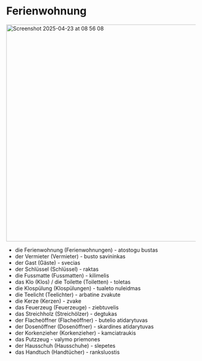 # Ferienwohnung

<img width="578" alt="Screenshot 2025-04-23 at 08 56 08" src="https://github.com/user-attachments/assets/c557124f-e972-4aac-83bb-5287f5654f1a" />

- die Ferienwohnung (Ferienwohnungen) - atostogu bustas
- der Vermieter (Vermieter) - busto savininkas
- der Gast (Gäste) - svecias
- der Schlüssel (Schlüssel) - raktas
- die Fussmatte (Fussmatten) - kilimelis
- das Klo (Klos) / die Toilette (Toiletten) - toletas
- die Klospülung (Klospülungen) - tualeto nuleidmas
- die Teelicht (Teelichter) - arbatine zvakute
- die Kerze (Kerzen) - zvake
- das Feuerzeug (Feuerzeuge) - ziebtuvelis
- das Streichholz (Streichölzer) - degtukas
- der Flacheöffner (Flacheöffner) - butelio atidarytuvas
- der Dosenöffner (Dosenöffner) - skardines atidarytuvas
- der Korkenzieher (Korkenzieher) - kamciatraukis
- das Putzzeug - valymo priemones
- der Hausschuh (Hausschuhe) - slepetes
- das Handtuch (Handtücher) - ranksluostis
